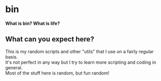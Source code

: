 # bin
**What is bin? What is life?**

## What can you expect here?
This is my random scripts and other "utils" that I use on a fairly regular basis.<br>
It's not perfect in any way but I try to learn more scripting and coding in general.<br>
Most of the stuff here is random, but fun random!
